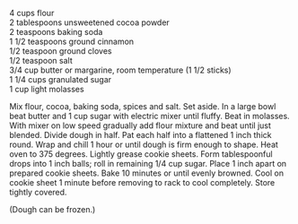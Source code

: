 ---
---

4 cups flour  
2 tablespoons unsweetened cocoa powder  
2 teaspoons baking soda  
1 1/2 teaspoons ground cinnamon   
1/2 teaspoon ground cloves  
1/2 teaspoon salt  
3/4 cup butter or margarine, room temperature (1 1/2 sticks)  
1 1/4 cups granulated sugar  
1 cup light molasses  

Mix flour, cocoa, baking soda, spices and salt. Set aside. In a large bowl beat butter and 1 cup 
sugar with electric mixer until fluffy. Beat in molasses. With mixer on low speed gradually add 
flour mixture and beat until just blended. Divide dough in half. Pat each half into a flattened 1 
inch thick round. Wrap and chill 1 hour or until dough is firm enough to shape. Heat oven to 375 
degrees. Lightly grease cookie sheets. Form tablespoonful drops into 1 inch balls; roll in 
remaining 1/4 cup sugar. Place 1 inch apart on prepared cookie sheets. Bake 10 minutes or 
until evenly browned. Cool on cookie sheet 1 minute before removing to rack to cool completely. 
Store tightly covered. 

(Dough can be frozen.)
